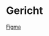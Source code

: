 # Gericht

[Figma](https://www.figma.com/file/rBPhyFPIevmrH6aX2UlgoM/Gericht?node-id=8%3A2&mode=dev)